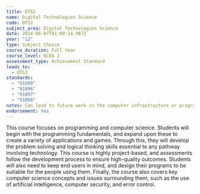 ```yaml
---
title: DTS2
name: Digital Technologies Science
code: DTS2
subject_area: Digital Technologies Science
date: 2024-06-07T01:09:14.987Z
year: "12"
type: Subject Choice
course_duration: Full Year
course_level: NCEA 2
assessment_type: Achievement Standard
leads_to:
  - DTS3
standards:
  - "91890"
  - "91896"
  - "91897"
  - "91898"
notes: Can lead to future work in the computer infrastructure or programming fields.
endorsement: Yes
---
```

This course focuses on programming and computer science. Students will begin with the programming fundamentals, and expand upon these to create a variety of applications and games. Through this, they will develop the problem solving and logical thinking skills essential to any pathway involving technology. This course is highly project-based, and assessments follow the development process to ensure high-quality outcomes. Students will also need to keep end users in mind, and design their programs to be suitable for the people using them. Finally, the course also covers key computer science concepts and issues surrounding them, such as the use of artificial intelligence, computer security, and error control.